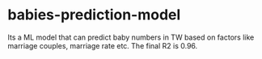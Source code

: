 # babies-prediction-model

Its a ML model that can predict baby numbers in TW based on factors like marriage couples, marriage rate etc. The final R2 is 0.96.
